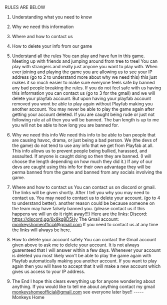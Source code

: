RULES ARE BELOW

1. Understanding what you need to know
2. Why we need this information
3. Where and how to contact us
4. How to delete your info from our game


1. Understand all the rules
You can play and have fun in this game. Meeting up with friends and jumping around from tree to tree!
You can play with strangers and really just anyone you want to play with.
When ever joining and playing the game you are allowing us to see your IP address (go to 2 to understand more about why we need this) this just makes it so much easier to make sure everyone feels safe by banned any bad people breaking the rules.
If you do not feel safe with us having this information you can contact us (go to 3 for the gmail) and we will delete your playfab account. But
upon having your playfab account removed you wont be able to play again without Playfab making you another account. You may never be able to play the game again after getting your account deleted.
If you are caught being rude or just not following rule at all then you will be banned. The ban length is up to me you will not be able to how long you are banned for.


2. Why we need this info
We need this info to be able to ban people that are causing havoc, drama, or just being a bad person.
We (the devs of the game) do not tend to use any info that we get from Playfab at all.
This info allows us to prevent people being bullied, harassed, and assaulted. If anyone is caught doing so then they are banned. (I will choose the length depending on how much they did it.)
If any of our devs are caught using this info for their own advantage they will be perma banned from the game and banned from any socials involving the game.

3. Where and how to contact us
You can contact us on discord or gmail. The links will be given shortly. After I tell you why you may need to contact us.
You may need to contact us to delete your account. (go to 4 to understand better).
another reason could be because someone on the team may have falsely banned you. (please contact us if this happens we will un do it right away!!!)
Here are the links: Discord: https://discord.gg/6x8kg8D5Hy     The Gmail account: monkeyshomeofficial@gmail.com 
If you need to contact us at any time the links will always be here.


4. How to delete your account safely
You can contact the Gmail account given above to ask me to delete your account. It is not always guarenteed that I will answer within a few days.
Whenever your account is deleted you most likely won't be able to play the game again with Playfab automatically making you another account. If you want to play again then you will have to accept that it will make a new account which gives us access to your IP address.


5. The End
I hope this clears everything up for anyone wondering about anything. If you would like to tell me about anything contact my gmail monkeyshomeofficial@gmail.com see everyone later bye!! ----- Monkeys Home
